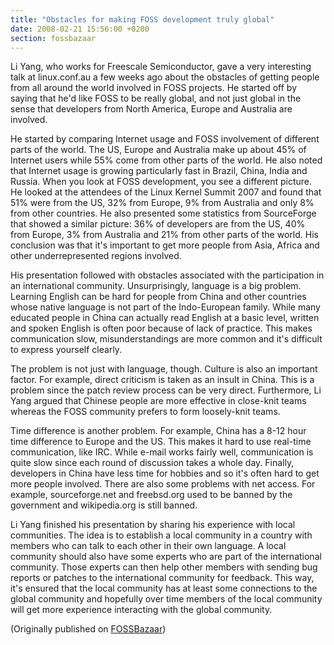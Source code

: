 ```yaml
---
title: "Obstacles for making FOSS development truly global"
date: 2008-02-21 15:56:00 +0200
section: fossbazaar
---
```


Li Yang, who works for Freescale Semiconductor, gave a very interesting
talk at linux.conf.au a few weeks ago about the obstacles of getting people
from all around the world involved in FOSS projects.  He started off by
saying that he'd like FOSS to be really global, and not just global in the
sense that developers from North America, Europe and Australia are
involved.

He started by comparing Internet usage and FOSS involvement of different
parts of the world.  The US, Europe and Australia make up about 45% of
Internet users while 55% come from other parts of the world.  He also noted
that Internet usage is growing particularly fast in Brazil, China, India
and Russia.  When you look at FOSS development, you see a different
picture.  He looked at the attendees of the Linux Kernel Summit 2007 and
found that 51% were from the US, 32% from Europe, 9% from Australia and
only 8% from other countries.  He also presented some statistics from
SourceForge that showed a similar picture: 36% of developers are from the
US, 40% from Europe, 3% from Australia and 21% from other parts of the
world.  His conclusion was that it's important to get more people from
Asia, Africa and other underrepresented regions involved.

His presentation followed with obstacles associated with the participation
in an international community.  Unsurprisingly, language is a big problem.
Learning English can be hard for people from China and other countries
whose native language is not part of the Indo-European family.  While many
educated people in China can actually read English at a basic level,
written and spoken English is often poor because of lack of practice.  This
makes communication slow, misunderstandings are more common and it's
difficult to express yourself clearly.

The problem is not just with language, though.  Culture is also an
important factor.  For example, direct criticism is taken as an insult in
China.  This is a problem since the patch review process can be very
direct.  Furthermore, Li Yang argued that Chinese people are more effective
in close-knit teams whereas the FOSS community prefers to form loosely-knit
teams.

Time difference is another problem.  For example, China has a 8-12 hour
time difference to Europe and the US.  This makes it hard to use real-time
communication, like IRC.  While e-mail works fairly well, communication is
quite slow since each round of discussion takes a whole day.  Finally,
developers in China have less time for hobbies and so it's often hard to
get more people involved.  There are also some problems with net access.
For example, sourceforge.net and freebsd.org used to be banned by the
government and wikipedia.org is still banned.

Li Yang finished his presentation by sharing his experience with local
communities.  The idea is to establish a local community in a country with
members who can talk to each other in their own language.  A local
community should also have some experts who are part of the international
community.  Those experts can then help other members with sending bug
reports or patches to the international community for feedback.  This way,
it's ensured that the local community has at least some connections to the
global community and hopefully over time members of the local community
will get more experience interacting with the global community.

(Originally published on <a href = "https://fossbazaar.org/">FOSSBazaar</a>)

